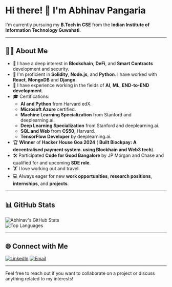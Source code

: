 # Hi there! 👋 I'm Abhinav Pangaria

I'm currently pursuing my **B.Tech in CSE** from the **Indian Institute of Information Technology Guwahati**.

---

## 🧑‍💻 About Me

- 🔭 I have a deep interest in **Blockchain**, **DeFi**, and **Smart Contracts** development and security.
- 🌱 I'm proficient in **Solidity**, **Node.js**, and **Python**. I have worked with **React**, **MongoDB** and **Django**.
- 👯 I have experience working in the fields of **AI**, **ML**, **END-to-END development**. 
- 🎓 Certifications:
  - **AI and Python** from Harvard edX.
  - **Microsoft Azure** certified.
  - **Machine Learning Specialization** from Stanford and deeplearning.ai.
  - **Deep Learning Specialization** from Stanford and deeplearning.ai.
  - **SQL and Web** from **CS50**, Harvard.
  - **TensorFlow Developer** by deeplearning.ai.
- 🏆 **Winner** of **Hacker House Goa 2024** ( **Built Blockpay: A decentralised payment system. using Blockhain and Web3 tech**).
- 🛠️ Participated **Code for Good Bangalore** by JP Morgan and Chase and qualified for and upcoming **SDE role**.
- 🏋️ I love working out and travel.
- 💻 Always eager for new **work opportunities**, **research positions**, **internships**, and **projects**.

---

## 📊 GitHub Stats

![Abhinav's GitHub Stats](https://github-readme-stats.vercel.app/api?username=18Abhinav07&show_icons=true&theme=radical)  
![Top Languages](https://github-readme-stats.vercel.app/api/top-langs/?username=18Abhinav07&layout=compact&theme=radical)

---

## 🌐 Connect with Me

[![LinkedIn](https://img.shields.io/badge/LinkedIn-0077B5?style=for-the-badge&logo=linkedin&logoColor=white)](https://www.linkedin.com/in/abhinavpangaria1807200305) 
[![Email](https://img.shields.io/badge/Email-D14836?style=for-the-badge&logo=gmail&logoColor=white)](mailto:abhinavpangaria2003@gmail.com)

---

Feel free to reach out if you want to collaborate on a project or discuss anything related to my interests!

<!---
18Abhinav07/18Abhinav07 is a ✨ special ✨ repository because its `README.md` (this file) appears on your GitHub profile.
You can click the Preview link to take a look at your changes.
--->

